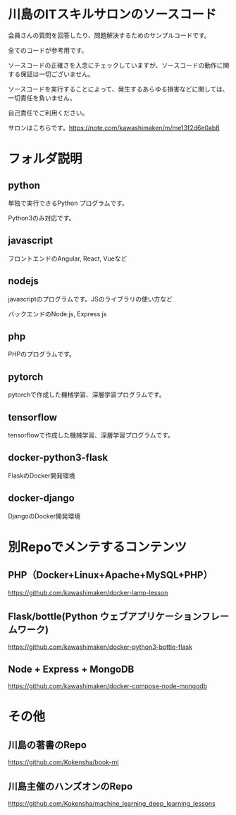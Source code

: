 # 川島のITスキルサロンのソースコード


会員さんの質問を回答したり、問題解決するためのサンプルコードです。

全てのコードが参考用です。

ソースコードの正確さを入念にチェックしていますが、ソースコードの動作に関する保証は一切ございません。

ソースコードを実行することによって、発生するあらゆる損害などに関しては、一切責任を負いません。

自己責任でご利用ください。

サロンはこちらです。https://note.com/kawashimaken/m/me13f2d6e0ab8


# フォルダ説明

## python

単独で実行できるPython プログラムです。

Python3のみ対応です。

## javascript

フロントエンドのAngular, React, Vueなど

## nodejs

javascriptのプログラムです。JSのライブラリの使い方など

バックエンドのNode.js, Express.js

## php

PHPのプログラムです。

## pytorch

pytorchで作成した機械学習、深層学習プログラムです。

## tensorflow

tensorflowで作成した機械学習、深層学習プログラムです。

## docker-python3-flask

FlaskのDocker開発環境


## docker-django

DjangoのDocker開発環境


# 別Repoでメンテするコンテンツ

## PHP（Docker+Linux+Apache+MySQL+PHP）
https://github.com/kawashimaken/docker-lamp-lesson

## Flask/bottle(Python ウェブアプリケーションフレームワーク)

https://github.com/kawashimaken/docker-python3-bottle-flask

## Node + Express + MongoDB

https://github.com/kawashimaken/docker-compose-node-mongodb

# その他

## 川島の著書のRepo

https://github.com/Kokensha/book-ml

## 川島主催のハンズオンのRepo

https://github.com/Kokensha/machine_learning_deep_learning_lessons



